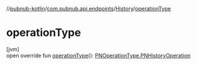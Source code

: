 //[pubnub-kotlin](../../../index.md)/[com.pubnub.api.endpoints](../index.md)/[History](index.md)/[operationType](operation-type.md)

# operationType

[jvm]\
open override fun [operationType](operation-type.md)(): [PNOperationType.PNHistoryOperation](../../com.pubnub.api.enums/-p-n-operation-type/-p-n-history-operation/index.md)
